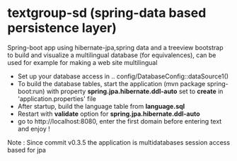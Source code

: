 # textgroup-sd (spring-data based persistence layer)
Spring-boot app using hibernate-jpa,spring data and a treeview bootstrap to build and visualize a multilingual database (for equivalences), can be used for example for making a web site multilingual

<ul>
	<li>Set up your database access in .. config/DatabaseConfig::dataSource1()</li>
	<li>To build the database tables, start the application (mvn package spring-boot:run) with property <b>spring.jpa.hibernate.ddl-auto</b> set to <b>create</b> in 'application.properties' file</li>
	<li>After startup, build the language table from <b>language.sql</b></li>
	<li>Restart with <b>validate</b> option for <b>spring.jpa.hibernate.ddl-auto</b></li>
	<li>go to http://localhost:8080, enter the first domain before entering text and enjoy !</li>
</ul>

Note : Since commit v0.3.5 the application is multidatabases session access based for jpa


